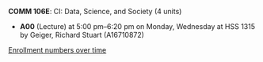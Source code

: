 **COMM 106E**: CI: Data, Science, and Society (4 units)

- **A00** (Lecture) at 5:00 pm–6:20 pm on Monday, Wednesday at HSS 1315 by Geiger, Richard Stuart (A16710872)

[Enrollment numbers over time](./COMM106E.tsv)
